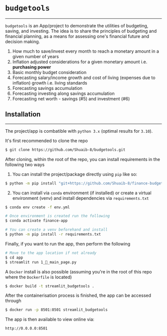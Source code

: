 # `budgetools`
---

`budgetools` is an App/project to demonstrate the utilities of budgeting, saving, and investing.
 The idea is to share the principles of budgeting and financial planning, as a means for assessing one's financial future and decision making.

1. How much to save/invest every month to reach a monetary amount in a given number of years
2. Inflation adjusted considerations for a given monetary amount i.e. **purchasing power**
3. Basic monthly budget consideration 
4. Forecasting salary/income growth and cost of living (expenses due to inflation) growth i.e. living standards
5. Forecasting savings accumulation
6. Forecasting investing along savings accumulation
7. Forecasting net worth - savings (#5) and investment (#6)

## Installation
---

The project/app is combatible with `python 3.x` (optimal results for `3.10`).

It's first recommended to clone the repo 

```bash
$ git clone https://github.com/Shuaib-8/budgetools.git
```

After cloning, within the root of the repo, you can install requirements in the following two ways

1. You can install the project/package directly using `pip` like so:

```bash
$ python -m pip install "git+https://github.com/Shuaib-8/finance-budget-app.git#egg=budgetools&subdirectory=budgetools"
```

2. You can install via `conda` environment (if installed) or create a virtual environment (venv) and install dependencies via `requirements.txt`

```bash
$ conda env create -f env.yml
```
```bash
# Once environment is created run the following
$ conda activate finance-app
```

```bash
# You can create a venv beforehand and install
$ python -m pip install -r requirements.txt
```

Finally, if you want to run the app, then perform the following

```bash
# Move to the app location if not already 
$ cd app
$ streamlit run 1_🤑_main_page.py
```


A `Docker` install is also possible (assuming you're in the root of this repo where the `Dockerfile` is located)

```bash
$ docker build -t streamlit_budgetools .
```

After the containerisation process is finished, the app can be accessed through 

```bash
$ docker run -p 8501:8501 streamlit_budgetools
```

The app is then available to view online via: 

```bash
http://0.0.0.0:8501
```
